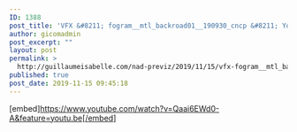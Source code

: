 ```yaml
---
ID: 1388
post_title: 'VFX &#8211; fogram__mtl_backroad01__190930_cncp &#8211; YouTube'
author: gicomadmin
post_excerpt: ""
layout: post
permalink: >
  http://guillaumeisabelle.com/nad-previz/2019/11/15/vfx-fogram__mtl_backroad01__190930_cncp-youtube/
published: true
post_date: 2019-11-15 09:45:18
---
```

[embed]https://www.youtube.com/watch?v=Qaai6EWd0-A&feature=youtu.be[/embed]